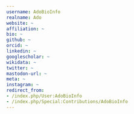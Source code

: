 ```yaml
---
username: AdoBioInfo
realname: Ado
website: ~
affiliation: ~
bio: ~
github: ~
orcid: ~
linkedin: ~
googlescholar: ~
wikidata: ~
twitter: ~
mastodon-url: ~
meta: ~
instagram: ~
redirect_from:
- /index.php/User:AdoBioInfo
- /index.php/Special:Contributions/AdoBioInfo
---
```

